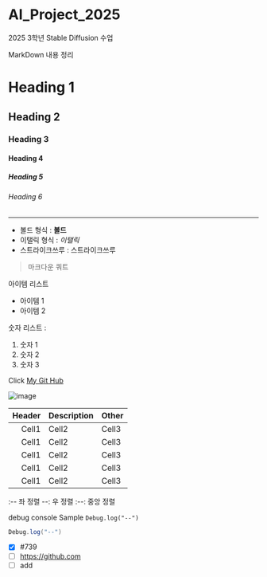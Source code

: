 # AI_Project_2025
2025 3학년 Stable Diffusion 수업

MarkDown 내용 정리

<!-- Heading -->

# Heading 1
## Heading 2
### Heading 3
#### Heading 4
##### Heading 5
###### Heading 6

<!-- Line -->

---

<!-- Text attributes -->

+ 볼드 형식 : **볼드**
+ 이탤릭 형식 : *이탤릭*
+ 스트라이크쓰루 : 스트라이크쓰루

<!-- Quote -->
> 마크다운 쿼트

<!-- Bullet List -->
아이템 리스트
* 아이템 1
* 아이템 2

<!-- Nubered List -->
숫자 리스트 :
1. 숫자 1
2. 숫자 2
3. 숫자 3

<!-- Link -->
Click [My Git Hub](https://github.com/내주소)

<!-- Image -->
![image](https://github.com/pinkpurin/AI_Project_2025)

<!-- Table -->

|Header|Description|Other|
|--:|:--|:--|
|Cell1|Cell2|Cell3|
|Cell1|Cell2|Cell3|
|Cell1|Cell2|Cell3|
|Cell1|Cell2|Cell3|
|Cell1|Cell2|Cell3|

:-- 좌 정렬
--: 우 정렬
:--: 중앙 정렬

<!-- Code -->

debug console Sample `Debug.log("--")`

```C#
Debug.log("--")
```

<!-- TodoList -->
- [X] #739
- [ ] https://github.com
- [ ] add